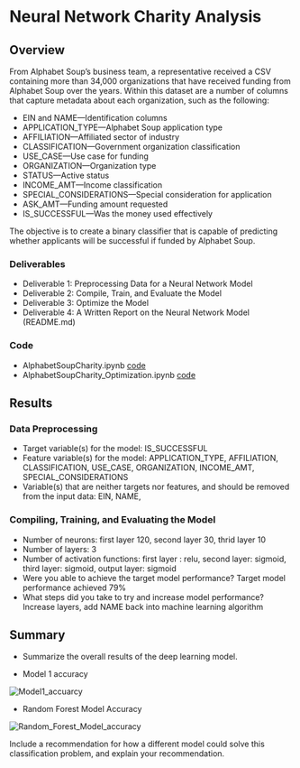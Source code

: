 # Neural Network Charity Analysis

## Overview

From Alphabet Soup’s business team, a representative received a CSV containing more than 34,000 organizations that have received funding from Alphabet Soup over the years. Within this dataset are a number of columns that capture metadata about each organization, such as the following:
- EIN and NAME—Identification columns
- APPLICATION_TYPE—Alphabet Soup application type
- AFFILIATION—Affiliated sector of industry
- CLASSIFICATION—Government organization classification
- USE_CASE—Use case for funding
- ORGANIZATION—Organization type
- STATUS—Active status
- INCOME_AMT—Income classification
- SPECIAL_CONSIDERATIONS—Special consideration for application
- ASK_AMT—Funding amount requested
- IS_SUCCESSFUL—Was the money used effectively

The objective is to create a binary classifier that is capable of predicting whether applicants will be successful if funded by Alphabet Soup.

### Deliverables

- Deliverable 1: Preprocessing Data for a Neural Network Model
- Deliverable 2: Compile, Train, and Evaluate the Model
- Deliverable 3: Optimize the Model
- Deliverable 4: A Written Report on the Neural Network Model (README.md)

### Code

- AlphabetSoupCharity.ipynb [code](AlphabetSoupCharity.ipynb)
- AlphabetSoupCharity_Optimization.ipynb [code](AlphabetSoupCharity_Optimization.ipynb)

## Results

### Data Preprocessing
- Target variable(s) for the model:  IS_SUCCESSFUL
- Feature variable(s) for the model: APPLICATION_TYPE, AFFILIATION, CLASSIFICATION, USE_CASE, ORGANIZATION, INCOME_AMT, SPECIAL_CONSIDERATIONS
- Variable(s) that are neither targets nor features, and should be removed from the input data: EIN, NAME, 

### Compiling, Training, and Evaluating the Model
- Number of neurons: first layer 120, second layer 30, thrid layer 10
- Number of layers: 3
- Number of activation functions: first layer : relu, second layer: sigmoid, third layer: sigmoid, output layer: sigmoid
- Were you able to achieve the target model performance?  Target model performance achieved 79%
- What steps did you take to try and increase model performance?  Increase layers, add NAME back into machine learning algorithm

## Summary

- Summarize the overall results of the deep learning model. 

- Model 1 accuracy

![Model1_accuarcy](https://user-images.githubusercontent.com/98564776/172979907-fe9e8139-bc95-494b-8740-8a9b2d8ff1c6.PNG)

- Random Forest Model Accuracy

![Random_Forest_Model_accuracy](https://user-images.githubusercontent.com/98564776/172979969-7eb25857-c6d8-4118-8f69-3b0b08892a7d.PNG)


Include a recommendation for how a different model could solve this classification problem, and explain your recommendation.


